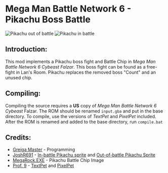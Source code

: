 # Mega Man Battle Network 6 - Pikachu Boss Battle

![Pikachu out of battle](https://i.imgur.com/uRzXJiq.png)
![Pikachu in battle](https://i.imgur.com/6V25Y2T.png)

Introduction:
-------------
This mod implements a Pikachu boss fight and Battle Chip in *Mega Man Battle Network 6 Cybeast Falzar*. This boss fight can be found as a free-fight in Lan's Room. Pikachu replaces the removed boss "Count" and an unused chip.

Compiling:
-------------
Compiling the source requires a **US** copy of *Mega Man Battle Network 6 Cybeast* Falzar. The ROM should be renamed `input.gba` and put in the base directory. To compile, use the versions of *TextPet* and *PixelPet* included.
After the ROM is renamed and added to the base directory, run `compile.bat`

Credits:
-------------
* [Greiga Master](twitter.com/greigamaster) - Programming
* [JoshR691](https://twitter.com/JoshR691) - [In-battle Pikachu sprite](https://www.spriters-resource.com/custom_edited/pokemongeneration1customs/sheet/148148/) and [Out-of-battle Pikachu Sprite](https://www.spriters-resource.com/custom_edited/pokemongeneration1customs/sheet/147265/)
* [MegaRock.EXE](https://twitter.com/megarock_exe) - Pikachu Battle Chip Image
* [Prof. 9](https://twitter.com/prof9) - [TextPet](https://github.com/Prof9/TextPet) and [PixelPet](https://github.com/Prof9/PixelPet)
